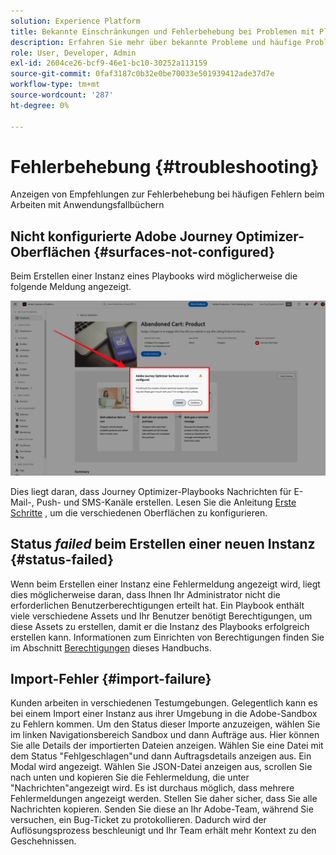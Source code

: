 ```yaml
---
solution: Experience Platform
title: Bekannte Einschränkungen und Fehlerbehebung bei Problemen mit Playbooks
description: Erfahren Sie mehr über bekannte Probleme und häufige Probleme mit Playbooks und wie Sie diese beheben können.
role: User, Developer, Admin
exl-id: 2604ce26-bcf9-46e1-bc10-30252a113159
source-git-commit: 0faf3187c0b32e0be70033e501939412ade37d7e
workflow-type: tm+mt
source-wordcount: '287'
ht-degree: 0%

---
```



# Fehlerbehebung {#troubleshooting}

Anzeigen von Empfehlungen zur Fehlerbehebung bei häufigen Fehlern beim Arbeiten mit Anwendungsfallbüchern

## Nicht konfigurierte Adobe Journey Optimizer-Oberflächen {#surfaces-not-configured}

Beim Erstellen einer Instanz eines Playbooks wird möglicherweise die folgende Meldung angezeigt.

![Fehlerbehebung](/help/use-case-playbooks/assets/playbooks/troubleshooting/troubleshooting-ajo.png)

Dies liegt daran, dass Journey Optimizer-Playbooks Nachrichten für E-Mail-, Push- und SMS-Kanäle erstellen. Lesen Sie die Anleitung [Erste Schritte](/help/use-case-playbooks/playbooks/get-started.md#configure-sandbox-and-channel-surfaces-in-journey-optimizer) , um die verschiedenen Oberflächen zu konfigurieren.

## Status *failed* beim Erstellen einer neuen Instanz {#status-failed}

Wenn beim Erstellen einer Instanz eine Fehlermeldung angezeigt wird, liegt dies möglicherweise daran, dass Ihnen Ihr Administrator nicht die erforderlichen Benutzerberechtigungen erteilt hat. Ein Playbook enthält viele verschiedene Assets und Ihr Benutzer benötigt Berechtigungen, um diese Assets zu erstellen, damit er die Instanz des Playbooks erfolgreich erstellen kann. Informationen zum Einrichten von Berechtigungen finden Sie im Abschnitt [Berechtigungen](/help/use-case-playbooks/playbooks/get-started.md#grant-your-team-the-required-access-permissions) dieses Handbuchs.

## Import-Fehler {#import-failure}

Kunden arbeiten in verschiedenen Testumgebungen. Gelegentlich kann es bei einem Import einer Instanz aus ihrer Umgebung in die Adobe-Sandbox zu Fehlern kommen. Um den Status dieser Importe anzuzeigen, wählen Sie im linken Navigationsbereich Sandbox und dann Aufträge aus. Hier können Sie alle Details der importierten Dateien anzeigen. Wählen Sie eine Datei mit dem Status &quot;Fehlgeschlagen&quot;und dann Auftragsdetails anzeigen aus. Ein Modal wird angezeigt. Wählen Sie JSON-Datei anzeigen aus, scrollen Sie nach unten und kopieren Sie die Fehlermeldung, die unter &quot;Nachrichten&quot;angezeigt wird. Es ist durchaus möglich, dass mehrere Fehlermeldungen angezeigt werden. Stellen Sie daher sicher, dass Sie alle Nachrichten kopieren. Senden Sie diese an Ihr Adobe-Team, während Sie versuchen, ein Bug-Ticket zu protokollieren. Dadurch wird der Auflösungsprozess beschleunigt und Ihr Team erhält mehr Kontext zu den Geschehnissen.
